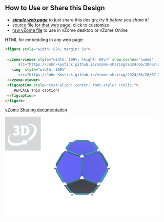 
## How to Use or Share this Design

 - [***simple web page***](<https://John-Kostick.github.io/vzome-sharing/2024/06/20/07-33-44-Arrays-of-edge-bonded-Dodecahedra/>) to just share this design; *try it before you share it!*
 - [source file for that web page](<https://github.com/John-Kostick/vzome-sharing/edit/main/2024/06/20/07-33-44-Arrays-of-edge-bonded-Dodecahedra/index.md>); click to customize
 - [raw vZome file](<https://raw.githubusercontent.com/John-Kostick/vzome-sharing/main/2024/06/20/07-33-44-Arrays-of-edge-bonded-Dodecahedra/Arrays-of-edge-bonded-Dodecahedra.vZome>) to use in vZome desktop or vZome Online
 
 HTML for embedding in any web page:
 ```html
<figure style="width: 87%; margin: 5%">
  
  <vzome-viewer style="width: 100%; height: 60vh" show-scenes='named'
       src="https://John-Kostick.github.io/vzome-sharing/2024/06/20/07-33-44-Arrays-of-edge-bonded-Dodecahedra/Arrays-of-edge-bonded-Dodecahedra.vZome" >
    <img  style="width: 100%"
       src="https://John-Kostick.github.io/vzome-sharing/2024/06/20/07-33-44-Arrays-of-edge-bonded-Dodecahedra/Arrays-of-edge-bonded-Dodecahedra.png" >
  </vzome-viewer>
  <figcaption style="text-align: center; font-style: italic;">
     REPLACE this caption!
  </figcaption>
</figure>

 ```

[vZome Sharing documentation](https://vzome.github.io/vzome/sharing.html#how-it-works)

![Image](<Arrays-of-edge-bonded-Dodecahedra.png>)


